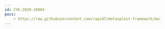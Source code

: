 ```yaml
---
id: CVE-2020-10884
pocs:
    - https://raw.githubusercontent.com/rapid7/metasploit-framework/master/modules/exploits/linux/misc/tplink_archer_a7_c7_lan_rce.rb
---
```

